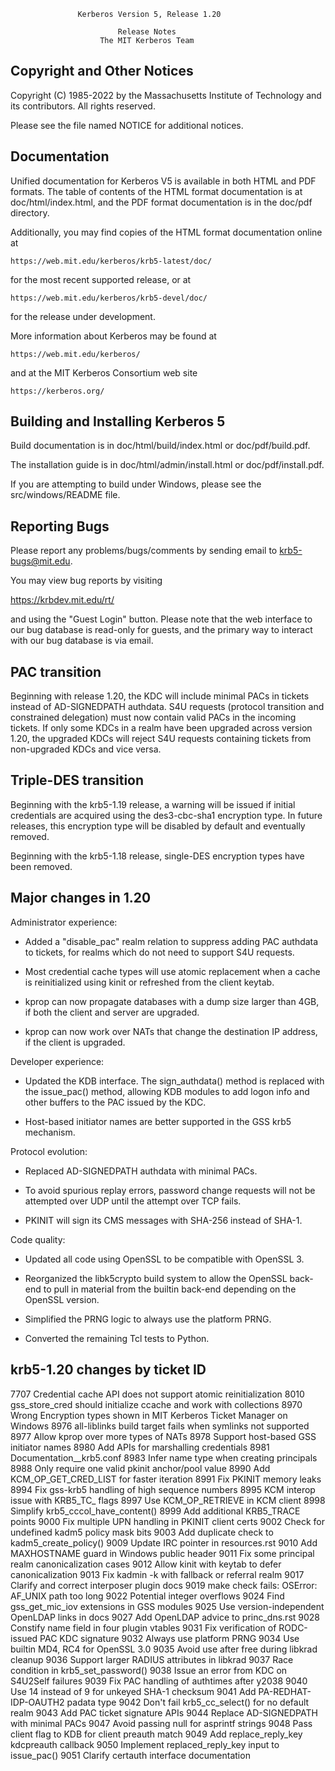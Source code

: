                    Kerberos Version 5, Release 1.20

                            Release Notes
                        The MIT Kerberos Team

Copyright and Other Notices
---------------------------

Copyright (C) 1985-2022 by the Massachusetts Institute of Technology
and its contributors.  All rights reserved.

Please see the file named NOTICE for additional notices.

Documentation
-------------

Unified documentation for Kerberos V5 is available in both HTML and
PDF formats.  The table of contents of the HTML format documentation
is at doc/html/index.html, and the PDF format documentation is in the
doc/pdf directory.

Additionally, you may find copies of the HTML format documentation
online at

    https://web.mit.edu/kerberos/krb5-latest/doc/

for the most recent supported release, or at

    https://web.mit.edu/kerberos/krb5-devel/doc/

for the release under development.

More information about Kerberos may be found at

    https://web.mit.edu/kerberos/

and at the MIT Kerberos Consortium web site

    https://kerberos.org/

Building and Installing Kerberos 5
----------------------------------

Build documentation is in doc/html/build/index.html or
doc/pdf/build.pdf.

The installation guide is in doc/html/admin/install.html or
doc/pdf/install.pdf.

If you are attempting to build under Windows, please see the
src/windows/README file.

Reporting Bugs
--------------

Please report any problems/bugs/comments by sending email to
krb5-bugs@mit.edu.

You may view bug reports by visiting

https://krbdev.mit.edu/rt/

and using the "Guest Login" button.  Please note that the web
interface to our bug database is read-only for guests, and the primary
way to interact with our bug database is via email.

PAC transition
--------------

Beginning with release 1.20, the KDC will include minimal PACs in
tickets instead of AD-SIGNEDPATH authdata.  S4U requests (protocol
transition and constrained delegation) must now contain valid PACs in
the incoming tickets.  If only some KDCs in a realm have been upgraded
across version 1.20, the upgraded KDCs will reject S4U requests
containing tickets from non-upgraded KDCs and vice versa.

Triple-DES transition
---------------------

Beginning with the krb5-1.19 release, a warning will be issued if
initial credentials are acquired using the des3-cbc-sha1 encryption
type.  In future releases, this encryption type will be disabled by
default and eventually removed.

Beginning with the krb5-1.18 release, single-DES encryption types have
been removed.

Major changes in 1.20
---------------------

Administrator experience:

* Added a "disable_pac" realm relation to suppress adding PAC authdata
  to tickets, for realms which do not need to support S4U requests.

* Most credential cache types will use atomic replacement when a cache
  is reinitialized using kinit or refreshed from the client keytab.

* kprop can now propagate databases with a dump size larger than 4GB,
  if both the client and server are upgraded.

* kprop can now work over NATs that change the destination IP address,
  if the client is upgraded.

Developer experience:

* Updated the KDB interface.  The sign_authdata() method is replaced
  with the issue_pac() method, allowing KDB modules to add logon info
  and other buffers to the PAC issued by the KDC.

* Host-based initiator names are better supported in the GSS krb5
  mechanism.

Protocol evolution:

* Replaced AD-SIGNEDPATH authdata with minimal PACs.

* To avoid spurious replay errors, password change requests will not
  be attempted over UDP until the attempt over TCP fails.

* PKINIT will sign its CMS messages with SHA-256 instead of SHA-1.

Code quality:

* Updated all code using OpenSSL to be compatible with OpenSSL 3.

* Reorganized the libk5crypto build system to allow the OpenSSL
  back-end to pull in material from the builtin back-end depending on
  the OpenSSL version.

* Simplified the PRNG logic to always use the platform PRNG.

* Converted the remaining Tcl tests to Python.

krb5-1.20 changes by ticket ID
------------------------------

7707    Credential cache API does not support atomic reinitialization
8010    gss_store_cred should initialize ccache and work with collections
8970    Wrong Encryption types shown in MIT Kerberos Ticket Manager on Windows
8976    all-liblinks build target fails when symlinks not supported
8977    Allow kprop over more types of NATs
8978    Support host-based GSS initiator names
8980    Add APIs for marshalling credentials
8981    Documentation__krb5.conf
8983    Infer name type when creating principals
8988    Only require one valid pkinit anchor/pool value
8990    Add KCM_OP_GET_CRED_LIST for faster iteration
8991    Fix PKINIT memory leaks
8994    Fix gss-krb5 handling of high sequence numbers
8995    KCM interop issue with KRB5_TC_ flags
8997    Use KCM_OP_RETRIEVE in KCM client
8998    Simplify krb5_cccol_have_content()
8999    Add additional KRB5_TRACE points
9000    Fix multiple UPN handling in PKINIT client certs
9002    Check for undefined kadm5 policy mask bits
9003    Add duplicate check to kadm5_create_policy()
9009    Update IRC pointer in resources.rst
9010    Add MAXHOSTNAME guard in Windows public header
9011    Fix some principal realm canonicalization cases
9012    Allow kinit with keytab to defer canonicalization
9013    Fix kadmin -k with fallback or referral realm
9017    Clarify and correct interposer plugin docs
9019    make check fails: OSError: AF_UNIX path too long
9022    Potential integer overflows
9024    Find gss_get_mic_iov extensions in GSS modules
9025    Use version-independent OpenLDAP links in docs
9027    Add OpenLDAP advice to princ_dns.rst
9028    Constify name field in four plugin vtables
9031    Fix verification of RODC-issued PAC KDC signature
9032    Always use platform PRNG
9034    Use builtin MD4, RC4 for OpenSSL 3.0
9035    Avoid use after free during libkrad cleanup
9036    Support larger RADIUS attributes in libkrad
9037    Race condition in krb5_set_password()
9038    Issue an error from KDC on S4U2Self failures
9039    Fix PAC handling of authtimes after y2038
9040    Use 14 instead of 9 for unkeyed SHA-1 checksum
9041    Add PA-REDHAT-IDP-OAUTH2 padata type
9042    Don't fail krb5_cc_select() for no default realm
9043    Add PAC ticket signature APIs
9044    Replace AD-SIGNEDPATH with minimal PACs
9047    Avoid passing null for asprintf strings
9048    Pass client flag to KDB for client preauth match
9049    Add replace_reply_key kdcpreauth callback
9050    Implement replaced_reply_key input to issue_pac()
9051    Clarify certauth interface documentation


